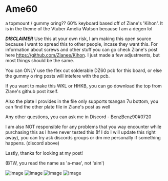 # Ame60
a topmount / gummy oring?? 60% keyboard based off of Zlane's 'Kihon'. It is in the theme of the Vtuber Amelia Watson because I am a degen lol

***DISCLAIMER***
Use this at your own risk, I am making this open source because I want to spread this to other people, incase they want this. For information about screws and other stuff you can go check Zlane's post here https://github.com/Zlanee/Kihon. I just made a few adjustments, but most things should be the same.

You can ONLY use the flex cut solderable DZ60 pcb for this board, or else the gummy o ring posts will intefere with the pcb.

If you want to make this WKL or HHKB, you can go download the top from Zlane's github post itself.

Also the plate I provides in the file only supports tsangan 7u bottom, you can find the other plate file in Zlane's post as well

Any other questions, you can ask me in Discord - BenzBenz90#0720

I am also NOT responsible for any problems that you way encounter while purchasing this as I have never tested this (If I do I will update this right away), you can try ask discords groups or dm me personally if something happens. (discord above)

Lastly, thanks for looking at my post!

(BTW, you read the name as 'a-mae', not 'aim')

![image](https://user-images.githubusercontent.com/116734336/236810687-c6886b7a-15bb-4cee-8c72-17834a4eff04.png)
![image](https://user-images.githubusercontent.com/116734336/236811179-a9e0d7e2-5873-4b00-a169-a122a3689931.png)
![image](https://user-images.githubusercontent.com/116734336/236811440-b2ad1618-5080-49ff-a5df-f8cff1d9ac86.png)
![image](https://user-images.githubusercontent.com/116734336/236811588-1eca988d-bbc1-4a1f-a5f6-7cba83937dbe.png)
